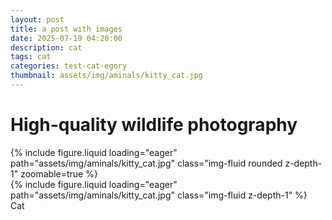 ```yaml
---
layout: post
title: a post with images
date: 2025-07-19 04:20:00
description: cat
tags: cat
categories: test-cat-egory
thumbnail: assets/img/aminals/kitty_cat.jpg
---
```


# High-quality wildlife photography

<div class="row mt-3">
    <div class="col-sm mt-3 mt-md-0">
        {% include figure.liquid loading="eager" path="assets/img/aminals/kitty_cat.jpg" class="img-fluid rounded z-depth-1" zoomable=true %}
    </div>
    <div class="col-sm mt-3 mt-md-0">
        {% include figure.liquid loading="eager" path="assets/img/aminals/kitty_cat.jpg" class="img-fluid z-depth-1" %}
    </div>
</div>
<div class="caption">
    Cat
</div>
